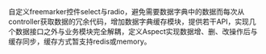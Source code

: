 自定义freemarker控件select与radio，避免需要数据字典中的数据而每次从controller获取数据的冗余代码，增加数据字典缓存模块，提供若干API，实现几个数据接口之外与业务模块完全解耦，定义Aspect实现数据增、删、改操作后与缓存同步，缓存方式暂支持redis或memory。
